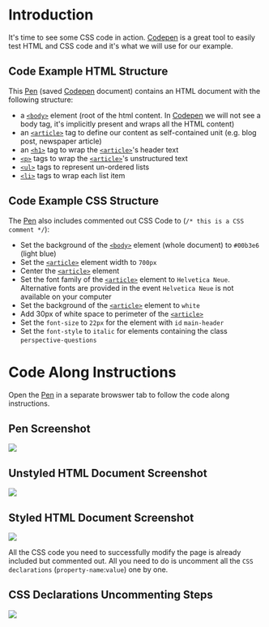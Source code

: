 # Introduction

It's time to see some CSS code in action. [Codepen][] is a great tool to easily test HTML and CSS code and it's what we will use for our example.

## Code Example HTML Structure

This [Pen][] (saved [Codepen][] document) contains an HTML document with the following structure:

- a [`<body>`][] element (root of the html content. In [Codepen][] we will not see a body tag, it's implicitly present and wraps all the HTML content)
- an [`<article>`][] tag to define our content as self-contained unit (e.g. blog post, newspaper article)
- an [`<h1>`][h tags] tag to wrap the [`<article>`]'s header text
- [`<p>`][] tags to wrap the [`<article>`]'s unstructured text
- [`<ul>`][] tags to represent un-ordered lists
- [`<li>`][] tags to wrap each list item

## Code Example CSS Structure

The [Pen][] also includes commented out CSS Code to (`/* this is a CSS comment */`):
- Set the background of the [`<body>`] element (whole document) to `#00b3e6` (light blue)
- Set the [`<article>`] element width to `700px`
- Center the [`<article>`] element
- Set the font family of the [`<article>`] element to `Helvetica Neue`. Alternative fonts are provided in the event `Helvetica Neue` is not available on your computer
- Set the background of the [`<article>`] element to `white`
- Add 30px of white space to perimeter of the [`<article>`]
- Set the `font-size` to `22px` for the element with `id` `main-header`
- Set the `font-style` to `italic` for elements containing the class `perspective-questions`

# Code Along Instructions

Open the [Pen][] in a separate browswer tab to follow the code along instructions.

## Pen Screenshot

![][Pen homepage]

## Unstyled HTML Document Screenshot

![][Unstyled page]

## Styled HTML Document Screenshot

![][Styled page]

All the CSS code you need to successfully modify the page is already included but commented out. All you need to do is uncomment all the `CSS declarations` (`property-name`:`value`) one by one.

## CSS Declarations Uncommenting Steps

![][Uncomment instructions]   


[Codepen]: https://codepen.io/
[Pen]: https://codepen.io/curiositypaths/pen/WddzQM?editors=1100
[Pen homepage]: https://curriculum-content.s3.amazonaws.com/web-development/codepen.jpeg
[Unstyled page]: https://curriculum-content.s3.amazonaws.com/web-development/unstyled-codepen.jpeg
[Styled page]: https://curriculum-content.s3.amazonaws.com/web-development/styled-codepen.jpeg
[Uncomment instructions]: https://curriculum-content.s3.amazonaws.com/web-development/css-code-codepen.jpg
[`<body>`]: https://developer.mozilla.org/en-US/docs/Web/HTML/Element/body
[`<article>`]: https://developer.mozilla.org/en-US/docs/Web/HTML/Element/article
[h tags]: https://developer.mozilla.org/en-US/docs/Web/HTML/Element/Heading_Elements
[`<p>`]: https://developer.mozilla.org/en-US/docs/Web/HTML/Element/p
[`<ul>`]: https://developer.mozilla.org/en-US/docs/Web/HTML/Element/ul
[`<li>`]: https://developer.mozilla.org/en-US/docs/Web/HTML/Element/li

